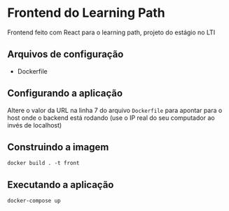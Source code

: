 # Frontend do Learning Path

Frontend feito com React para o learning path, projeto do estágio no LTI

## Arquivos de configuração

* Dockerfile

## Configurando a aplicação

Altere o valor da URL na linha 7 do arquivo `Dockerfile` para apontar para o host onde o backend está rodando (use o IP real do seu computador ao invés de localhost)

## Construindo a imagem

```
docker build . -t front
```

## Executando a aplicação

```
docker-compose up
```

